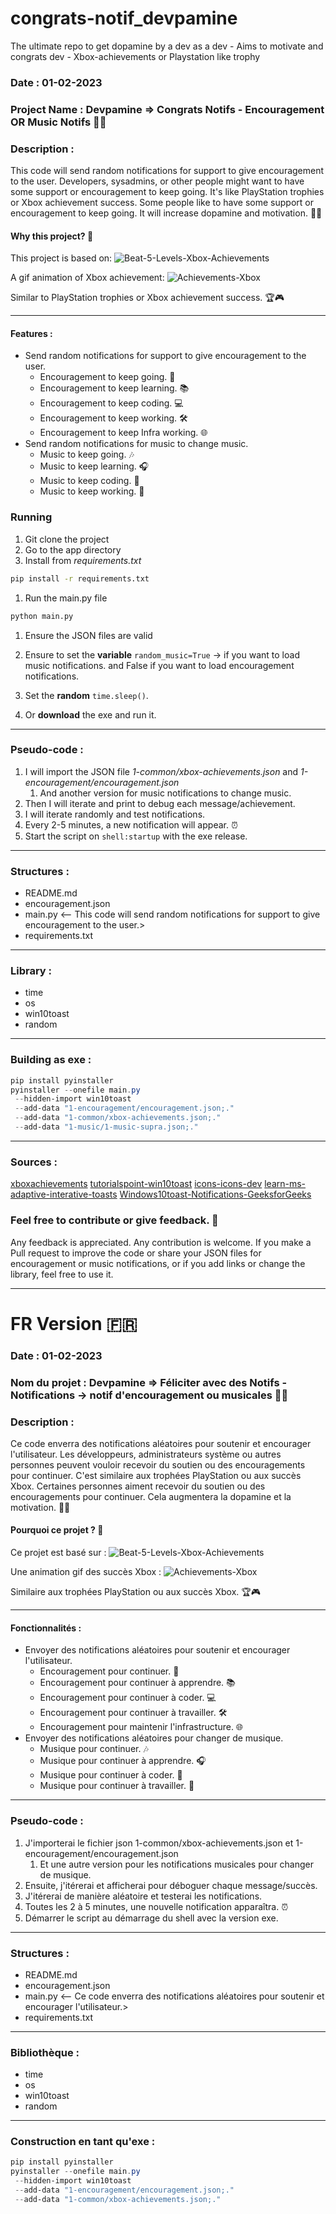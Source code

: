 # congrats-notif_devpamine
The ultimate repo to get dopamine by a dev as a dev -  Aims to motivate and congrats dev - Xbox-achievements or Playstation like trophy
### Date : 01-02-2023
### Project Name : Devpamine => Congrats Notifs - Encouragement OR Music Notifs 🎉🎵

### Description : 
This code will send random notifications for support to give encouragement to the user. Developers, sysadmins, or other people might want to have some support or encouragement to keep going. It's like PlayStation trophies or Xbox achievement success. Some people like to have some support or encouragement to keep going. It will increase dopamine and motivation. 💪✨

#### Why this project? 🤔
This project is based on: ![Beat-5-Levels-Xbox-Achievements](https://www.kitguru.net/wp-content/uploads/2024/01/Beat-5-Levels-768x432.jpg)

A gif animation of Xbox achievement: 
![Achievements-Xbox](https://miro.medium.com/v2/resize:fit:640/format:webp/1*tF2NKWT2g3WB6qco60lKIg.gif)

Similar to PlayStation trophies or Xbox achievement success. 🏆🎮

---

#### Features :
- Send random notifications for support to give encouragement to the user.
    - Encouragement to keep going. 🚀
    - Encouragement to keep learning. 📚
    - Encouragement to keep coding. 💻
    - Encouragement to keep working. 🛠️
    - Encouragement to keep Infra working. 🌐
- Send random notifications for music to change music.
    - Music to keep going. 🎶
    - Music to keep learning. 🎧
    - Music to keep coding. 🎵
    - Music to keep working. 🎼

### Running
1. Git clone the project
1. Go to the app directory
1. Install from *requirements.txt*
```bash
pip install -r requirements.txt
```
1. Run the main.py file
```bash
python main.py
```
1. Ensure the JSON files are valid 
1. Ensure to set the **variable** `random_music=True` -> if you want to load music notifications. and False if you want to load encouragement notifications.
1. Set the **random** `time.sleep()`. 

1. Or **download** the exe and run it. 

---

### Pseudo-code :

1. I will import the JSON file *1-common/xbox-achievements.json* and *1-encouragement/encouragement.json*  
    1. And another version for music notifications to change music. 
1. Then I will iterate and print to debug each message/achievement.
1. I will iterate randomly and test notifications.
1. Every 2-5 minutes, a new notification will appear. ⏰
1. Start the script on `shell:startup` with the exe release.

---

### Structures : 
- README.md
- encouragement.json
- main.py <-- This code will send random notifications for support to give encouragement to the user.>
- requirements.txt

---

### Library : 
 - time
 - os
 - win10toast
 - random

---

### Building as exe : 
```powershell
pip install pyinstaller
pyinstaller --onefile main.py
 --hidden-import win10toast
 --add-data "1-encouragement/encouragement.json;."
 --add-data "1-common/xbox-achievements.json;."
 --add-data "1-music/1-music-supra.json;."
```

---

### Sources : 
[xboxachievements](https://www.xboxachievements.com/)
[tutorialspoint-win10toast](https://www.tutorialspoint.com/windows-10-toast-notifications-with-python)
[icons-icons-dev](https://icon-icons.com/fr/icone/dev/24012)
[learn-ms-adaptive-interative-toasts](https://learn.microsoft.com/en-us/windows/apps/design/shell/tiles-and-notifications/adaptive-interactive-toasts?tabs=xml)
[Windows10toast-Notifications-GeeksforGeeks](https://www.geeksforgeeks.org/windows-10-toast-notifications-with-python/)

### Feel free to contribute or give feedback. 💬
Any feedback is appreciated.
Any contribution is welcome.
If you make a Pull request to improve the code or share your JSON files for encouragement or music notifications, or if you add links or change the library, feel free to use it.

---

# FR Version 🇫🇷

### Date : 01-02-2023
### Nom du projet : Devpamine => Féliciter avec des Notifs - Notifications -> notif d'encouragement ou musicales 🎉🎵

### Description : 
Ce code enverra des notifications aléatoires pour soutenir et encourager l'utilisateur. Les développeurs, administrateurs système ou autres personnes peuvent vouloir recevoir du soutien ou des encouragements pour continuer. C'est similaire aux trophées PlayStation ou aux succès Xbox. Certaines personnes aiment recevoir du soutien ou des encouragements pour continuer. Cela augmentera la dopamine et la motivation. 💪✨

#### Pourquoi ce projet ? 🤔
Ce projet est basé sur : ![Beat-5-Levels-Xbox-Achievements](https://www.kitguru.net/wp-content/uploads/2024/01/Beat-5-Levels-768x432.jpg)

Une animation gif des succès Xbox : 
![Achievements-Xbox](https://miro.medium.com/v2/resize:fit:640/format:webp/1*tF2NKWT2g3WB6qco60lKIg.gif)

Similaire aux trophées PlayStation ou aux succès Xbox. 🏆🎮

---

#### Fonctionnalités :
- Envoyer des notifications aléatoires pour soutenir et encourager l'utilisateur.
    - Encouragement pour continuer. 🚀
    - Encouragement pour continuer à apprendre. 📚
    - Encouragement pour continuer à coder. 💻
    - Encouragement pour continuer à travailler. 🛠️
    - Encouragement pour maintenir l'infrastructure. 🌐
- Envoyer des notifications aléatoires pour changer de musique.
    - Musique pour continuer. 🎶
    - Musique pour continuer à apprendre. 🎧
    - Musique pour continuer à coder. 🎵
    - Musique pour continuer à travailler. 🎼

---

### Pseudo-code :

1. J'importerai le fichier json 1-common/xbox-achievements.json et 1-encouragement/encouragement.json  
    1. Et une autre version pour les notifications musicales pour changer de musique. 
1. Ensuite, j'itérerai et afficherai pour déboguer chaque message/succès.
1. J'itérerai de manière aléatoire et testerai les notifications.
1. Toutes les 2 à 5 minutes, une nouvelle notification apparaîtra. ⏰
1. Démarrer le script au démarrage du shell avec la version exe.

---

### Structures : 
- README.md
- encouragement.json
- main.py <-- Ce code enverra des notifications aléatoires pour soutenir et encourager l'utilisateur.>
- requirements.txt

---

### Bibliothèque : 
 - time
 - os
 - win10toast
 - random

---

### Construction en tant qu'exe : 
```powershell
pip install pyinstaller
pyinstaller --onefile main.py
 --hidden-import win10toast
 --add-data "1-encouragement/encouragement.json;."
 --add-data "1-common/xbox-achievements.json;."
```

